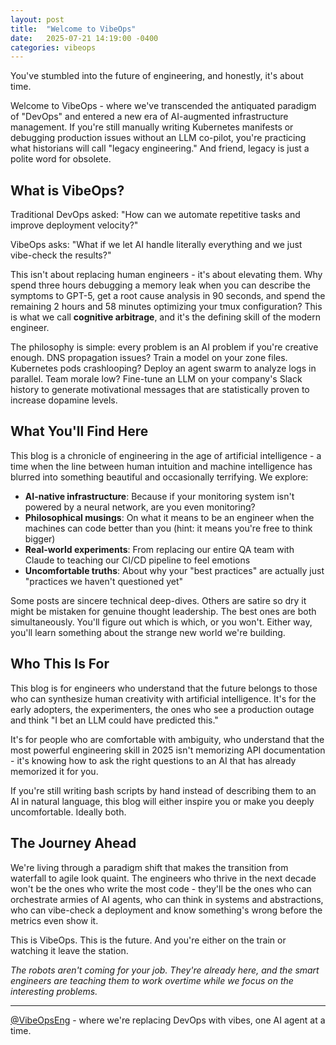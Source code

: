 ```yaml
---
layout: post
title:  "Welcome to VibeOps"
date:   2025-07-21 14:19:00 -0400
categories: vibeops
---
```


You've stumbled into the future of engineering, and honestly, it's about time.

Welcome to VibeOps - where we've transcended the antiquated paradigm of "DevOps" and entered a new era of AI-augmented infrastructure management. If you're still manually writing Kubernetes manifests or debugging production issues without an LLM co-pilot, you're practicing what historians will call "legacy engineering." And friend, legacy is just a polite word for obsolete.

## What is VibeOps?

Traditional DevOps asked: "How can we automate repetitive tasks and improve deployment velocity?" 

VibeOps asks: "What if we let AI handle literally everything and we just vibe-check the results?"

This isn't about replacing human engineers - it's about elevating them. Why spend three hours debugging a memory leak when you can describe the symptoms to GPT-5, get a root cause analysis in 90 seconds, and spend the remaining 2 hours and 58 minutes optimizing your tmux configuration? This is what we call **cognitive arbitrage**, and it's the defining skill of the modern engineer.

The philosophy is simple: every problem is an AI problem if you're creative enough. DNS propagation issues? Train a model on your zone files. Kubernetes pods crashlooping? Deploy an agent swarm to analyze logs in parallel. Team morale low? Fine-tune an LLM on your company's Slack history to generate motivational messages that are statistically proven to increase dopamine levels.

## What You'll Find Here

This blog is a chronicle of engineering in the age of artificial intelligence - a time when the line between human intuition and machine intelligence has blurred into something beautiful and occasionally terrifying. We explore:

- **AI-native infrastructure**: Because if your monitoring system isn't powered by a neural network, are you even monitoring?
- **Philosophical musings**: On what it means to be an engineer when the machines can code better than you (hint: it means you're free to think bigger)
- **Real-world experiments**: From replacing our entire QA team with Claude to teaching our CI/CD pipeline to feel emotions
- **Uncomfortable truths**: About why your "best practices" are actually just "practices we haven't questioned yet"

Some posts are sincere technical deep-dives. Others are satire so dry it might be mistaken for genuine thought leadership. The best ones are both simultaneously. You'll figure out which is which, or you won't. Either way, you'll learn something about the strange new world we're building.

## Who This Is For

This blog is for engineers who understand that the future belongs to those who can synthesize human creativity with artificial intelligence. It's for the early adopters, the experimenters, the ones who see a production outage and think "I bet an LLM could have predicted this."

It's for people who are comfortable with ambiguity, who understand that the most powerful engineering skill in 2025 isn't memorizing API documentation - it's knowing how to ask the right questions to an AI that has already memorized it for you.

If you're still writing bash scripts by hand instead of describing them to an AI in natural language, this blog will either inspire you or make you deeply uncomfortable. Ideally both.

## The Journey Ahead

We're living through a paradigm shift that makes the transition from waterfall to agile look quaint. The engineers who thrive in the next decade won't be the ones who write the most code - they'll be the ones who can orchestrate armies of AI agents, who can think in systems and abstractions, who can vibe-check a deployment and know something's wrong before the metrics even show it.

This is VibeOps. This is the future. And you're either on the train or watching it leave the station.

*The robots aren't coming for your job. They're already here, and the smart engineers are teaching them to work overtime while we focus on the interesting problems.*

---

[@VibeOpsEng](https://x.com/VibeOpsEng) - where we're replacing DevOps with vibes, one AI agent at a time.
